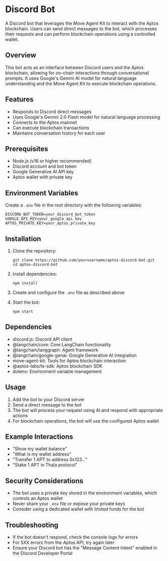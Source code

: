 # Discord Bot

A Discord bot that leverages the Move Agent Kit to interact with the Aptos blockchain. Users can send direct messages to the bot, which processes their requests and can perform blockchain operations using a controlled wallet.

## Overview

This bot acts as an interface between Discord users and the Aptos blockchain, allowing for on-chain interactions through conversational prompts. It uses Google's Gemini AI model for natural language understanding and the Move Agent Kit to execute blockchain operations.

## Features

- Responds to Discord direct messages
- Uses Google's Gemini 2.0 Flash model for natural language processing
- Connects to the Aptos mainnet
- Can execute blockchain transactions
- Maintains conversation history for each user

## Prerequisites

- Node.js (v16 or higher recommended)
- Discord account and bot token
- Google Generative AI API key
- Aptos wallet with private key

## Environment Variables

Create a `.env` file in the root directory with the following variables:

```
DISCORD_BOT_TOKEN=your_discord_bot_token
GOOGLE_API_KEY=your_google_api_key
APTOS_PRIVATE_KEY=your_aptos_private_key
```

## Installation

1. Clone the repository:
   ```
   git clone https://github.com/yourusername/aptos-discord-bot.git
   cd aptos-discord-bot
   ```

2. Install dependencies:
   ```
   npm install
   ```

3. Create and configure the `.env` file as described above

4. Start the bot:
   ```
   npm start
   ```

## Dependencies

- discord.js: Discord API client
- @langchain/core: Core LangChain functionality
- @langchain/langgraph: Agent framework
- @langchain/google-genai: Google Generative AI integration
- move-agent-kit: Tools for Aptos blockchain interaction
- @aptos-labs/ts-sdk: Aptos blockchain SDK
- dotenv: Environment variable management

## Usage

1. Add the bot to your Discord server
2. Send a direct message to the bot
3. The bot will process your request using AI and respond with appropriate actions
4. For blockchain operations, the bot will use the configured Aptos wallet

## Example Interactions

- "Show my wallet balance"
- "What is my wallet address"
- "Transfer 1 APT to address 0x123..."
- "Stake 1 APT in Thala protocol"

## Security Considerations

- The bot uses a private key stored in the environment variables, which controls an Aptos wallet
- Never share your `.env` file or expose your private keys
- Consider using a dedicated wallet with limited funds for the bot

## Troubleshooting

- If the bot doesn't respond, check the console logs for errors
- For 5XX errors from the Aptos API, try again later
- Ensure your Discord bot has the "Message Content Intent" enabled in the Discord Developer Portal

